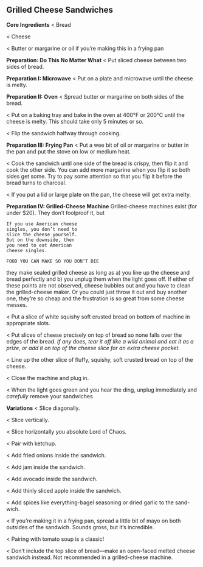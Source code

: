 ## Grilled Cheese Sandwiches

**Core Ingredients**
< Bread

< Cheese

< Butter or margarine or oil if you’re making
this in a frying pan

**Preparation: Do This No Matter What**
< Put sliced cheese between two sides of bread.

**Preparation I: Microwave**
< Put on a plate and microwave until the cheese is melty.

**Preparation II: Oven**
< Spread butter or margarine on both sides of the bread.

< Put on a baking tray and bake in the oven at 400°F or 200°C until the
cheese is melty. This should take only 5 minutes or so.

< Flip the sandwich halfway through cooking.

**Preparation III: Frying Pan**
< Put a wee bit of oil or margarine or butter in the pan and put the stove
on low or medium heat.

< Cook the sandwich until one side of the bread is crispy, then flip it and
cook the other side. You can add more margarine when you flip it so
both sides get some. Try to pay some attention so that you flip it before
the bread turns to charcoal.

< If you put a lid or large plate on the pan, the cheese will get extra melty.

**Preparation IV: Grilled-Cheese Machine**
Grilled-cheese machines exist (for under $20). They don’t foolproof it, but

```
If you use American cheese
singles, you don’t need to
slice the cheese yourself.
But on the downside, then
you need to eat American
cheese singles.
```

```
FOOD YOU CAN MAKE SO YOU DON’T DIE
```
they make sealed grilled cheese as long as a) you line up the cheese and
bread perfectly and b) you unplug them when the light goes off. If either of
these points are not observed, cheese bubbles out and you have to clean the
grilled-cheese maker. Or you could just throw it out and buy another one,
they’re so cheap and the frustration is so great from some cheese messes.

< Put a slice of white squishy soft crusted bread on bottom of machine in
appropriate slots.

< Put slices of cheese precisely on top of bread so none falls over the edges
of the bread. _If any does, tear it off like a wild animal and eat it as a prize, or
add it on top of the cheese slice for an extra cheese pocket._

< Line up the other slice of fluffy, squishy, soft crusted bread on top of the
cheese.

< Close the machine and plug in.

< When the light goes green and you hear the ding, unplug immediately
and _carefully_ remove your sandwiches

**Variations**
< Slice diagonally.

< Slice vertically.

< Slice horizontally you absolute Lord of Chaos.

< Pair with ketchup.

< Add fried onions inside the sandwich.

< Add jam inside the sandwich.

< Add avocado inside the sandwich.

< Add thinly sliced apple inside the sandwich.

< Add spices like everything-bagel seasoning or dried garlic to the sand-
wich.

< If you’re making it in a frying pan, spread a little bit of mayo on both
outsides of the sandwich. Sounds gross, but it’s incredible.

< Pairing with tomato soup is a classic!

< Don’t include the top slice of bread—make an open-faced melted cheese
sandwich instead. Not recommended in a grilled-cheese machine.